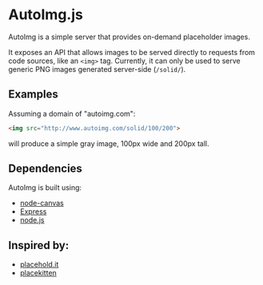 AutoImg.js
==========
AutoImg is a simple server that provides on-demand placeholder images.

It exposes an API that allows images to be served directly to requests from code sources, like an `<img>` tag.
Currently, it can only be used to serve generic PNG images generated server-side (`/solid/`).


Examples
---------
Assuming a domain of "autoimg.com":
```html
<img src="http://www.autoimg.com/solid/100/200"> 

```
will produce a simple gray image, 100px wide and 200px tall.


Dependencies
------------
AutoImg is built using:
* [node-canvas]
* [Express]
* [node.js]

Inspired by:
-------------
* [placehold.it]
* [placekitten]

[node-canvas]:https://github.com/learnboost/node-canvas
[node.js]:http://nodejs.org
[express]:http://expressjs.com
[placehold.it]:http://placehold.it
[placekitten]:http://placekitten.com
